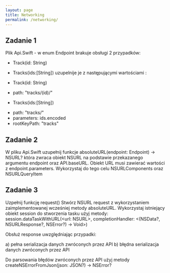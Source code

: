 ```yaml
---
layout: page
title: Networking
permalink: /networking/
---
```


Zadanie 1
----------

Plik Api.Swift  - w enum Endpoint brakuje obsługi 2 przypadków:
* Track(id: String) 
* Tracks(ids:[String])
uzupelnije je z następującymi wartościami :

* Track(id: String) 
- path: "tracks/\(id)/"

* Tracks(ids:[String])
- path: "tracks/"
- parameters: ids.encoded
- rootKeyPath: "tracks"

Zadanie 2
----------

W pliku Api.Swift uzupełnij funkcje
absoluteURL(endpoint: Endpoint) -> NSURL?
która zwraca obiekt NSURL na podstawie przekazanego argumentu endpoint oraz  API.baseURL. 
Obiekt URL musi zawierać wartości z endpoint.parameters. 
Wykorzystaj do tego celu NSURLComponents oraz NSURLQueryItem

Zadanie 3 
----------
Uzpełnij funkcję request()
Stwórz NSURL request z wykorzystaniem zaimplementowanej wcześniej metody absoluteURL.
Wykorzystaj istniejący obiekt session do stworzenia tasku użyj metody:
session.dataTaskWithURL(<url: NSURL>, completionHandler: <(NSData?, NSURLResponse?, NSError?) -> Void>)

Obsłuż response uwzględniając przypadki:

a) pełna serializacja danych zwróconych przez API
b) błędna serializacja danych zwróconych przez API

Do parsowania błędów zwróconych przez API użyj metody createNSErrorFromJson(json: JSON?) -> NSError?
